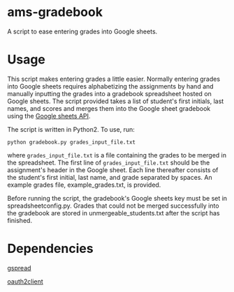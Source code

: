 # ams-gradebook
A script to ease entering grades into Google sheets.

# Usage
This script makes entering grades a little easier.  Normally entering grades into Google sheets
requires alphabetizing the assignments by hand and manually inputting the grades into a 
gradebook spreadsheet hosted on Google sheets.  The script provided takes a list of student's
first initials, last names, and scores and merges them into the Google sheet gradebook
using the [Google sheets API](https://developers.google.com/google-apps/spreadsheets/).

The script is written in Python2.  To use, run:
```
python gradebook.py grades_input_file.txt
```
where `grades_input_file.txt` is a file containing the grades to be merged in the spreadsheet.
The first line of `grades_input_file.txt` should be the assignment's header in the Google sheet.
Each line thereafter consists of the student's first initial, last name, and grade separated by
spaces.  An example grades file, example_grades.txt, is provided.

Before running the script, the gradebook's Google sheets key must be set in spreadsheetconfig.py.
Grades that could not be merged successfully into the gradebook are stored in unmergeable_students.txt
after the script has finished.

# Dependencies
[gspread](https://github.com/burnash/gspread)

[oauth2client](https://github.com/google/oauth2client)
